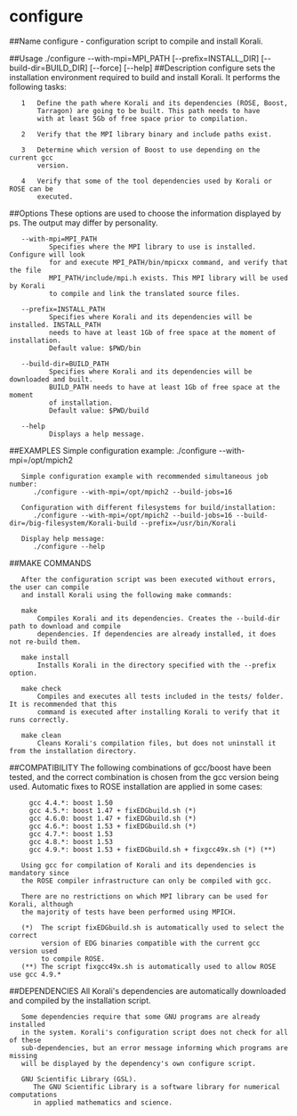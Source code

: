 # configure

##Name
       configure - configuration script to compile and install Korali.
	   
##Usage
       ./configure --with-mpi=MPI_PATH
                   [--prefix=INSTALL_DIR]
                   [--build-dir=BUILD_DIR]
                   [--force]
                   [--help]
##Description
       configure sets the installation environment required to build
       and install Korali. It performs the following tasks:
       
       1   Define the path where Korali and its dependencies (ROSE, Boost,
           Tarragon) are going to be built. This path needs to have 
           with at least 5Gb of free space prior to compilation.
           
       2   Verify that the MPI library binary and include paths exist.
           
       3   Determine which version of Boost to use depending on the current gcc
           version.
           
       4   Verify that some of the tool dependencies used by Korali or ROSE can be
           executed.
      
##Options
       These options are used to choose the information displayed by ps.
       The output may differ by personality.

       --with-mpi=MPI_PATH
              Specifies where the MPI library to use is installed. Configure will look
              for and execute MPI_PATH/bin/mpicxx command, and verify that the file 
              MPI_PATH/include/mpi.h exists. This MPI library will be used by Korali
              to compile and link the translated source files.
    
       --prefix=INSTALL_PATH
              Specifies where Korali and its dependencies will be installed. INSTALL_PATH
              needs to have at least 1Gb of free space at the moment of installation.
              Default value: $PWD/bin

       --build-dir=BUILD_PATH
              Specifies where Korali and its dependencies will be downloaded and built.
              BUILD_PATH needs to have at least 1Gb of free space at the moment
              of installation.
              Default value: $PWD/build

       --help
              Displays a help message.
##EXAMPLES
       Simple configuration example:
          ./configure --with-mpi=/opt/mpich2

       Simple configuration example with recommended simultaneous job number:
          ./configure --with-mpi=/opt/mpich2 --build-jobs=16

       Configuration with different filesystems for build/installation:
          ./configure --with-mpi=/opt/mpich2 --build-jobs=16 --build-dir=/big-filesystem/Korali-build --prefix=/usr/bin/Korali

       Display help message:
          ./configure --help
		  
##MAKE COMMANDS

       After the configuration script was been executed without errors, the user can compile
       and install Korali using the following make commands:
       
       make
           Compiles Korali and its dependencies. Creates the --build-dir path to download and compile
           dependencies. If dependencies are already installed, it does not re-build them.
       
       make install
           Installs Korali in the directory specified with the --prefix option.

       make check
           Compiles and executes all tests included in the tests/ folder. It is recommended that this
           command is executed after installing Korali to verify that it runs correctly.
           
       make clean
           Cleans Korali's compilation files, but does not uninstall it from the installation directory.
		   
##COMPATIBILITY
       The following combinations of gcc/boost have been tested, and the correct
       combination is chosen from the gcc version being used. Automatic fixes to ROSE
       installation are applied in some cases:

         gcc 4.4.*: boost 1.50
         gcc 4.5.*: boost 1.47 + fixEDGbuild.sh (*)
         gcc 4.6.0: boost 1.47 + fixEDGbuild.sh (*)
         gcc 4.6.*: boost 1.53 + fixEDGbuild.sh (*)
         gcc 4.7.*: boost 1.53
         gcc 4.8.*: boost 1.53
         gcc 4.9.*: boost 1.53 + fixEDGbuild.sh + fixgcc49x.sh (*) (**)
         
       Using gcc for compilation of Korali and its dependencies is mandatory since 
       the ROSE compiler infrastructure can only be compiled with gcc. 

       There are no restrictions on which MPI library can be used for Korali, although
       the majority of tests have been performed using MPICH. 
	   
       (*)  The script fixEDGbuild.sh is automatically used to select the correct
            version of EDG binaries compatible with the current gcc version used
            to compile ROSE.
       (**) The script fixgcc49x.sh is automatically used to allow ROSE use gcc 4.9.*
	   
##DEPENDENCIES
       All Korali's dependencies are automatically downloaded and compiled by the
	   installation script. 
       
       Some dependencies require that some GNU programs are already installed
       in the system. Korali's configuration script does not check for all of these
       sub-dependencies, but an error message informing which programs are missing
       will be displayed by the dependency's own configure script.  

       GNU Scientific Library (GSL).
          The GNU Scientific Library is a software library for numerical computations
		  in applied mathematics and science.